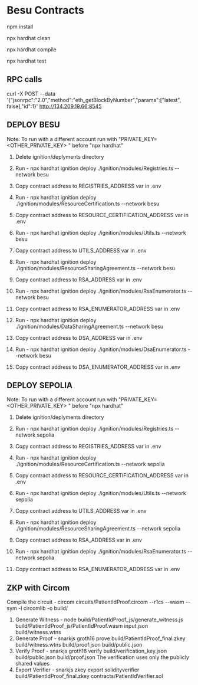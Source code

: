 # Besu Contracts

npm install 

npx hardhat clean

npx hardhat compile

npx hardhat test

## RPC calls

curl -X POST --data '{"jsonrpc":"2.0","method":"eth_getBlockByNumber","params":["latest", false],"id":1}' http://134.209.19.66:8545

## DEPLOY BESU

Note: To run with a different account run with "PRIVATE_KEY=<OTHER_PRIVATE_KEY> " before "npx hardhat"

1) Delete ignition/deplyments directory

2) Run - npx hardhat ignition deploy ./ignition/modules/Registries.ts --network besu

3) Copy contract address to REGISTRIES_ADDRESS var in .env

4) Run - npx hardhat ignition deploy ./ignition/modules/ResourceCertification.ts --network besu

5) Copy contract address to RESOURCE_CERTIFICATION_ADDRESS var in .env

6) Run - npx hardhat ignition deploy ./ignition/modules/Utils.ts --network besu

7) Copy contract address to UTILS_ADDRESS var in .env

8) Run - npx hardhat ignition deploy ./ignition/modules/ResourceSharingAgreement.ts --network besu

9) Copy contract address to RSA_ADDRESS var in .env

10) Run - npx hardhat ignition deploy ./ignition/modules/RsaEnumerator.ts --network besu

11) Copy contract address to RSA_ENUMERATOR_ADDRESS var in .env

12) Run - npx hardhat ignition deploy ./ignition/modules/DataSharingAgreement.ts --network besu

13) Copy contract address to DSA_ADDRESS var in .env

14) Run - npx hardhat ignition deploy ./ignition/modules/DsaEnumerator.ts --network besu

15) Copy contract address to DSA_ENUMERATOR_ADDRESS var in .env

## DEPLOY SEPOLIA

Note: To run with a different account run with "PRIVATE_KEY=<OTHER_PRIVATE_KEY> " before "npx hardhat"

1) Delete ignition/deplyments directory

2) Run - npx hardhat ignition deploy ./ignition/modules/Registries.ts --network sepolia

3) Copy contract address to REGISTRIES_ADDRESS var in .env

4) Run - npx hardhat ignition deploy ./ignition/modules/ResourceCertification.ts --network sepolia

5) Copy contract address to RESOURCE_CERTIFICATION_ADDRESS var in .env

6) Run - npx hardhat ignition deploy ./ignition/modules/Utils.ts --network sepolia

7) Copy contract address to UTILS_ADDRESS var in .env

8) Run - npx hardhat ignition deploy ./ignition/modules/ResourceSharingAgreement.ts --network sepolia

9) Copy contract address to RSA_ADDRESS var in .env

10) Run - npx hardhat ignition deploy ./ignition/modules/RsaEnumerator.ts --network sepolia

11) Copy contract address to RSA_ENUMERATOR_ADDRESS var in .env




## ZKP with Circom


Compile the circuit - circom circuits/PatientIdProof.circom --r1cs --wasm --sym -l circomlib -o build/
1) Generate Witness - node build/PatientIdProof_js/generate_witness.js build/PatientIdProof_js/PatientIdProof.wasm input.json build/witness.wtns
2) Generate Proof - snarkjs groth16 prove build/PatientIdProof_final.zkey build/witness.wtns build/proof.json build/public.json
3) Verify Proof - snarkjs groth16 verify build/verification_key.json build/public.json build/proof.json
The verification uses only the publicly shared values
4) Export Verifier - snarkjs zkey export solidityverifier build/PatientIdProof_final.zkey contracts/PatientIdVerifier.sol
